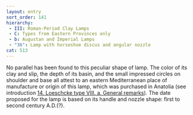 ```yaml
---
layout: entry
sort_order: 141
hierarchy:
 - III: Roman-Period Clay Lamps
 - C: Types from Eastern Provinces only
 - b: Augustan and Imperial Lamps
 - "36": Lamp with horseshoe discus and angular nozzle
cat: 513
---
```


No parallel has been found to this peculiar shape of lamp. The color of its clay and slip, the depth of its basin, and the small impressed circles on shoulder and base all attest to an eastern Mediterranean place of manufacture or origin of this lamp, which was purchased in Anatolia (see introduction [14. Loeschcke type VIII. a. General remarks](14.-Loeschcke-type-viii.-a.-General-remarks)). The date proposed for the lamp is based on its handle and nozzle shape: first to second century A.D.(?).
